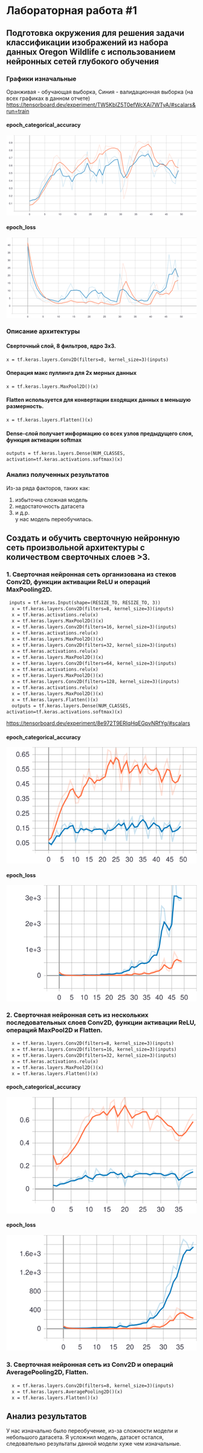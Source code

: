 # Лабораторная работа #1
## Подготовка окружения для решения задачи классификации изображений из набора данных Oregon Wildlife с использованием нейронных сетей глубокого обучения
### Графики изначальные
Оранживая - обучающая выборка, Синия - валидационная выборка (на всех графиках в данном отчете)
https://tensorboard.dev/experiment/TW5KbIZ5T0efWcXAi7WTyA/#scalars&run=train  
#### epoch_categorical_accuracy
<img src="https://raw.githubusercontent.com/NikitaShulgan/Laba1/main/epoch_categorical_accuracy%20(1).svg">

#### epoch_loss
<img src="https://raw.githubusercontent.com/NikitaShulgan/Laba1/main/epoch_loss.svg">

### Описание архитектуры
#### Сверточный слой, 8 фильтров, ядро 3x3.
```
x = tf.keras.layers.Conv2D(filters=8, kernel_size=3)(inputs)
```
#### Операция макс пуллинга для 2х мерных данных
```
x = tf.keras.layers.MaxPool2D()(x)
```
#### Flatten используется для конвертации входящих данных в меньшую размерность.
```
x = tf.keras.layers.Flatten()(x)
```
#### Dense-слой получает информацию со всех узлов предыдущего слоя, функция активации softmax
```
outputs = tf.keras.layers.Dense(NUM_CLASSES, activation=tf.keras.activations.softmax)(x)
```

### Анализ полученных результатов
Из-за ряда факторов, таких как:
1) избыточна сложная модель
2) недостаточность датасета
3) и д.р.                                          
у нас модель переобучилась.

## Создать и обучить сверточную нейронную сеть произвольной архитектуры с количеством сверточных слоев >3.

### 1. Сверточная нейронная сеть организована из стеков Conv2D, функции активации ReLU и операций MaxPooling2D.
```
 inputs = tf.keras.Input(shape=(RESIZE_TO, RESIZE_TO, 3))
  x = tf.keras.layers.Conv2D(filters=8, kernel_size=3)(inputs)
  x = tf.keras.activations.relu(x)
  x = tf.keras.layers.MaxPool2D()(x)
  x = tf.keras.layers.Conv2D(filters=16, kernel_size=3)(inputs)
  x = tf.keras.activations.relu(x)
  x = tf.keras.layers.MaxPool2D()(x)
  x = tf.keras.layers.Conv2D(filters=32, kernel_size=3)(inputs)
  x = tf.keras.activations.relu(x)
  x = tf.keras.layers.MaxPool2D()(x)
  x = tf.keras.layers.Conv2D(filters=64, kernel_size=3)(inputs)
  x = tf.keras.activations.relu(x)
  x = tf.keras.layers.MaxPool2D()(x)
  x = tf.keras.layers.Conv2D(filters=128, kernel_size=3)(inputs)
  x = tf.keras.activations.relu(x)
  x = tf.keras.layers.MaxPool2D()(x)
  x = tf.keras.layers.Flatten()(x)
  outputs = tf.keras.layers.Dense(NUM_CLASSES, activation=tf.keras.activations.softmax)(x)
 ```
https://tensorboard.dev/experiment/8e972T9ERIqHqEGpvNRfYg/#scalars          
#### epoch_categorical_accuracy
<img src="https://raw.githubusercontent.com/NikitaShulgan/Laba1/main/epoch_categorical_accuracy%20(2).svg">

#### epoch_loss
<img src="https://raw.githubusercontent.com/NikitaShulgan/Laba1/main/epoch_loss%20(1).svg">

### 2. Сверточная нейронная сеть из нескольких последовательных слоев Conv2D, функции активации ReLU, операций MaxPool2D и Flatten.
```
  x = tf.keras.layers.Conv2D(filters=8, kernel_size=3)(inputs)
  x = tf.keras.layers.Conv2D(filters=16, kernel_size=3)(inputs)
  x = tf.keras.layers.Conv2D(filters=32, kernel_size=3)(inputs)
  x = tf.keras.activations.relu(x)
  x = tf.keras.layers.MaxPool2D()(x)
  x = tf.keras.layers.Flatten()(x)
```
#### epoch_categorical_accuracy
<img src="https://raw.githubusercontent.com/NikitaShulgan/Laba1/main/epoch_categorical_accuracy%20(3).svg">

#### epoch_loss
<img src="https://raw.githubusercontent.com/NikitaShulgan/Laba1/main/epoch_loss%20(2).svg">

### 3. Сверточная нейронная сеть из Conv2D и операций AveragePooling2D, Flatten.
```
  x = tf.keras.layers.Conv2D(filters=8, kernel_size=3)(inputs)
  x = tf.keras.layers.AveragePooling2D()(x)
  x = tf.keras.layers.Flatten()(x)
```



## Анализ результатов
 У нас изначально было переобучение, из-за сложности модели и небольшого датасета. Я усложнил модель, датасет остался, следовательно результаты данной модели хуже чем изначальные. 
